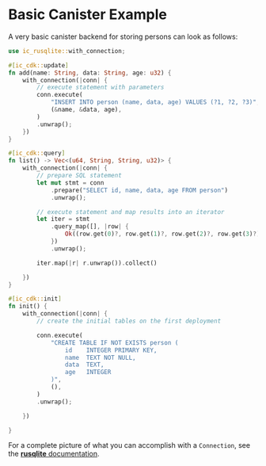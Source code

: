 # Basic Canister Example

A very basic canister backend for storing persons can look as follows:

```rust
use ic_rusqlite::with_connection;

#[ic_cdk::update]
fn add(name: String, data: String, age: u32) {
    with_connection(|conn| {
        // execute statement with parameters
        conn.execute(
            "INSERT INTO person (name, data, age) VALUES (?1, ?2, ?3)",
            (&name, &data, age),
        )
        .unwrap();
    })
}

#[ic_cdk::query]
fn list() -> Vec<(u64, String, String, u32)> {
    with_connection(|conn| {
        // prepare SQL statement
        let mut stmt = conn
            .prepare("SELECT id, name, data, age FROM person")
            .unwrap();

        // execute statement and map results into an iterator
        let iter = stmt
            .query_map([], |row| {
                Ok((row.get(0)?, row.get(1)?, row.get(2)?, row.get(3)?))
            })
            .unwrap();

        iter.map(|r| r.unwrap()).collect()

    })
}

#[ic_cdk::init]
fn init() {
    with_connection(|conn| {
        // create the initial tables on the first deployment

        conn.execute(
            "CREATE TABLE IF NOT EXISTS person (
                id    INTEGER PRIMARY KEY,
                name  TEXT NOT NULL,
                data  TEXT,
                age   INTEGER
            )",
            (),
        )
        .unwrap();

    })

}
```

For a complete picture of what you can accomplish with a `Connection`, see the [**rusqlite** documentation](https://docs.rs/rusqlite/latest/rusqlite/struct.Connection.html).


